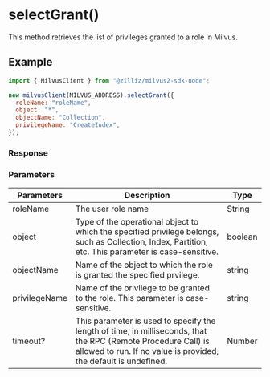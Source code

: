 # selectGrant()

This method retrieves the list of privileges granted to a role in Milvus.

## Example

```javascript
import { MilvusClient } from "@zilliz/milvus2-sdk-node";

new milvusClient(MILVUS_ADDRESS).selectGrant({
  roleName: "roleName",
  object: "*",
  objectName: "Collection",
  privilegeName: "CreateIndex",
});
```

### Response

### Parameters

| Parameters    | Description                                                                                                                                                                       | Type    |
| ------------- | --------------------------------------------------------------------------------------------------------------------------------------------------------------------------------- | ------- |
| roleName      | The user role name                                                                                                                                                                | String  |
| object        | Type of the operational object to which the specified privilege belongs, such as Collection, Index, Partition, etc. This parameter is case-sensitive.                             | boolean |
| objectName    | Name of the object to which the role is granted the specified prvilege.                                                                                                           | string  |
| privilegeName | Name of the privilege to be granted to the role. This parameter is case-sensitive.                                                                                                | string  |
| timeout?      | This parameter is used to specify the length of time, in milliseconds, that the RPC (Remote Procedure Call) is allowed to run. If no value is provided, the default is undefined. | Number  |
